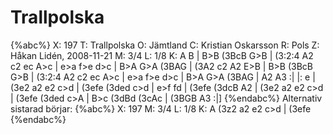 # Trallpolska

{%abc%}
X: 197
T: Trallpolska
O: Jämtland
C: Kristian Oskarsson
R: Pols
Z: Håkan Lidén, 2008-11-21
M: 3/4
L: 1/8
K: A
B | B>B (3BcB G>B | (3:2:4 A2 c2 ec A>c | e>a f>e d>c | B>A G>A (3BAG | (3A2 c2 A2 E>B |
B>B (3BcB G>B | (3:2:4 A2 c2 ec A>c | e>a f>e d>c | B>A G>A (3BAG | A2 A3 :|
|: e | (3e2 a2 e2 c>d | (3efe (3ded c>d | e>f f<e c>d | (3efe (3dcB A2 | 
(3e2 a2 e2 c>d | (3efe (3ded c>A | B>c (3dBd (3cAc | (3BGB A3 :|]
{%endabc%}
Alternativ sistarad börjar:
{%abc%}
X: 197
M: 3/4
L: 1/8
K: A
(3z2 a2 e2 c>d | (3efe
{%endabc%}

